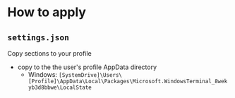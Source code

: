 # How to apply

## `settings.json`

Copy sections to your profile
* copy to the the user's profile AppData directory
  * Windows: `[SystemDrive]\Users\[Profile]\AppData\Local\Packages\Microsoft.WindowsTerminal_8wekyb3d8bbwe\LocalState`
